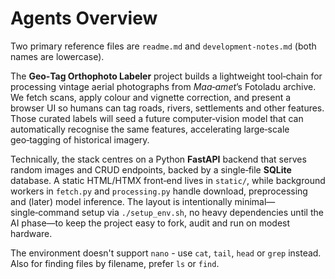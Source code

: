 # Agents Overview

Two primary reference files are `readme.md` and `development-notes.md` (both names are lowercase).

The **Geo‑Tag Orthophoto Labeler** project builds a lightweight tool‑chain for processing vintage
aerial photographs from *Maa‑amet*’s Fotoladu archive.  We fetch scans, apply colour and vignette
correction, and present a browser UI so humans can tag roads, rivers, settlements and other features.  
Those curated labels will seed a future computer‑vision model that can automatically recognise the
same features, accelerating large‑scale geo‑tagging of historical imagery.

Technically, the stack centres on a Python **FastAPI** backend that serves random images and CRUD
endpoints, backed by a single‑file **SQLite** database.  A static HTML/HTMX front‑end lives in
`static/`, while background workers in `fetch.py` and `processing.py` handle download, preprocessing
and (later) model inference.  The layout is intentionally minimal—single‑command setup via
`./setup_env.sh`, no heavy dependencies until the AI phase—to keep the project easy to fork,
audit and run on modest hardware.

The environment doesn't support `nano` - use `cat`, `tail`, `head` or `grep` instead.
Also for finding files by filename, prefer `ls` or `find`.
